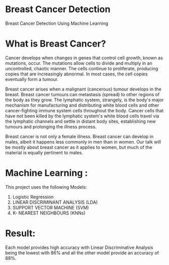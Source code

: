 # Breast Cancer Detection
Breast Cancer Detection Using Machine Learning


# What is Breast Cancer?

Cancer develops when changes in genes that control cell growth, known as mutations, occur. The mutations allow cells to divide and multiply in an uncontrolled, chaotic manner. The cells continue to proliferate, producing copies that are increasingly abnormal. In most cases, the cell copies eventually form a tumour.

Breast cancer arises when a malignant (cancerous) tumour develops in the breast. Breast cancer tumours can metastasis (spread) to other regions of the body as they grow. The lymphatic system, strangely, is the body's major mechanism for manufacturing and distributing white blood cells and other cancer-fighting immune system cells throughout the body. Cancer cells that have not been killed by the lymphatic system's white blood cells travel via the lymphatic channels and settle in distant body sites, establishing new tumours and prolonging the illness process.

Breast cancer is not only a female illness. Breast cancer can develop in males, albeit it happens less commonly in men than in women. Our talk will be mostly about breast cancer as it applies to women, but much of the material is equally pertinent to males.

# Machine Learning :

This project uses the following Models:
1. Logistic Regression
2. LINEAR DISCRIMINANT ANALYSIS (LDA)
3. SUPPORT VECTOR MACHINE (SVM)
4. K- NEAREST NEIGHBOURS (KNNs)

# Result:

Each model provides high accuracy with Linear Discriminative Analysis being the lowest with 86% and all the other model provide an accuracy of 88%.
